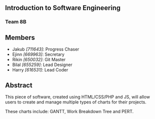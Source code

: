 ## Introduction to Software Engineering
###	Team 8B

## Members
* Jakub _[711643]_: Progress Chaser
* Ejinn _[669963]_: Secretary
* Rikin _[650032]_: Git Master
* Bilal _[655259]_: Lead Designer
* Harry _[616531]_: Lead Coder

## Abstract
This piece of software, created using HTML/CSS/PHP and JS, will allow
users to create and manage multiple types of charts for their projects.

These charts include: GANTT, Work Breakdown Tree and PERT.
